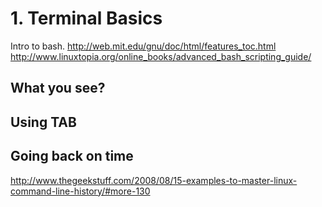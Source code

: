 # 1. Terminal Basics

Intro to bash. 
http://web.mit.edu/gnu/doc/html/features_toc.html
http://www.linuxtopia.org/online_books/advanced_bash_scripting_guide/

## What you see?

## Using TAB

## Going back on time
http://www.thegeekstuff.com/2008/08/15-examples-to-master-linux-command-line-history/#more-130